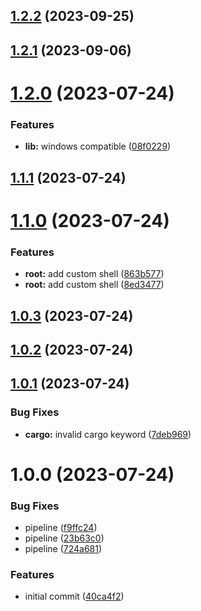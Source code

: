 ## [1.2.2](https://github.com/RouHim/super-shell-rs/compare/v1.2.1...v1.2.2) (2023-09-25)

## [1.2.1](https://github.com/RouHim/super-shell-rs/compare/v1.2.0...v1.2.1) (2023-09-06)

# [1.2.0](https://github.com/RouHim/super-shell-rs/compare/v1.1.1...v1.2.0) (2023-07-24)


### Features

* **lib:** windows compatible ([08f0229](https://github.com/RouHim/super-shell-rs/commit/08f0229cd0c5fa3508ea62ad8662240309629dff))

## [1.1.1](https://github.com/RouHim/super-shell-rs/compare/v1.1.0...v1.1.1) (2023-07-24)

# [1.1.0](https://github.com/RouHim/super-shell-rs/compare/v1.0.3...v1.1.0) (2023-07-24)


### Features

* **root:** add custom shell ([863b577](https://github.com/RouHim/super-shell-rs/commit/863b577defeec2677219651cb76bfd516adb6634))
* **root:** add custom shell ([8ed3477](https://github.com/RouHim/super-shell-rs/commit/8ed3477a73c350dac205338c4b809672fb3a3581))

## [1.0.3](https://github.com/RouHim/super-shell-rs/compare/v1.0.2...v1.0.3) (2023-07-24)

## [1.0.2](https://github.com/RouHim/super-shell-rs/compare/v1.0.1...v1.0.2) (2023-07-24)

## [1.0.1](https://github.com/RouHim/super-shell-rs/compare/v1.0.0...v1.0.1) (2023-07-24)


### Bug Fixes

* **cargo:** invalid cargo keyword ([7deb969](https://github.com/RouHim/super-shell-rs/commit/7deb969e6c12296acf645dc3a8db4b57b3d23dc1))

# 1.0.0 (2023-07-24)


### Bug Fixes

* pipeline ([f9ffc24](https://github.com/RouHim/super-shell-rs/commit/f9ffc240919c3eba44fc4cf06732f8e0d568d87b))
* pipeline ([23b63c0](https://github.com/RouHim/super-shell-rs/commit/23b63c04146c46c62043abaab81e1e8f703eca98))
* pipeline ([724a681](https://github.com/RouHim/super-shell-rs/commit/724a681e9c7db95c5635cfdad6618287a1c06d31))


### Features

* initial commit ([40ca4f2](https://github.com/RouHim/super-shell-rs/commit/40ca4f2110cfaf5b8e97e7c4d594be28b910c7a6))
